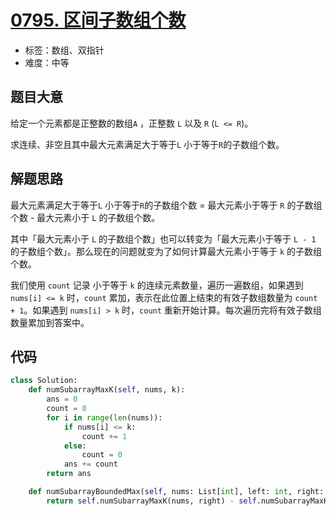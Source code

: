 # [0795. 区间子数组个数](https://leetcode.cn/problems/number-of-subarrays-with-bounded-maximum/)

- 标签：数组、双指针
- 难度：中等

## 题目大意

给定一个元素都是正整数的数组`A` ，正整数 `L` 以及 `R` (`L <= R`)。

求连续、非空且其中最大元素满足大于等于`L` 小于等于`R`的子数组个数。

## 解题思路

最大元素满足大于等于`L` 小于等于`R`的子数组个数 = 最大元素小于等于 `R` 的子数组个数 - 最大元素小于 `L` 的子数组个数。

其中「最大元素小于 `L` 的子数组个数」也可以转变为「最大元素小于等于 `L - 1` 的子数组个数」。那么现在的问题就变为了如何计算最大元素小于等于 `k` 的子数组个数。

我们使用 `count` 记录 小于等于 `k` 的连续元素数量，遍历一遍数组，如果遇到 `nums[i] <= k` 时，`count` 累加，表示在此位置上结束的有效子数组数量为 `count + 1`。如果遇到 `nums[i] > k` 时，`count` 重新开始计算。每次遍历完将有效子数组数量累加到答案中。

## 代码

```Python
class Solution:
    def numSubarrayMaxK(self, nums, k):
        ans = 0
        count = 0
        for i in range(len(nums)):
            if nums[i] <= k:
                count += 1
            else:
                count = 0
            ans += count
        return ans

    def numSubarrayBoundedMax(self, nums: List[int], left: int, right: int) -> int:
        return self.numSubarrayMaxK(nums, right) - self.numSubarrayMaxK(nums, left - 1)
```

